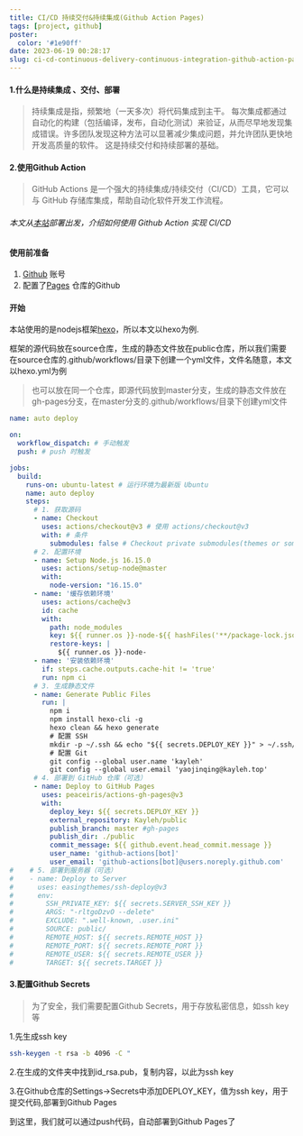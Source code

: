 ```yaml
---
title: CI/CD 持续交付&持续集成(Github Action Pages)
tags: [project, github]
poster:
  color: '#1e90ff'
date: 2023-06-19 00:28:17
slug: ci-cd-continuous-delivery-continuous-integration-github-action-pages
---
```


#### 1.什么是持续集成 、交付、部署

> 持续集成是指，频繁地（一天多次）将代码集成到主干。 每次集成都通过自动化的构建（包括编译，发布，自动化测试）来验证，从而尽早地发现集成错误。许多团队发现这种方法可以显著减少集成问题，并允许团队更快地开发高质量的软件。 这是持续交付和持续部署的基础。

#### 2.使用Github Action

> GitHub Actions 是一个强大的持续集成/持续交付（CI/CD）工具，它可以与 GitHub 存储库集成，帮助自动化软件开发工作流程。

###### 本文从[本站](https://kayleh.top)部署出发，介绍如何使用 Github Action 实现 CI/CD

#### 使用前准备

1. [Github](https://github.com) 账号
2. 配置了[Pages](https://pages.github.com/) 仓库的Github

#### 开始

本站使用的是nodejs框架[hexo](https://hexo.io/zh-cn/)，所以本文以hexo为例.

框架的源代码放在source仓库，生成的静态文件放在public仓库，所以我们需要在source仓库的.github/workflows/目录下创建一个yml文件，文件名随意，本文以hexo.yml为例

> 也可以放在同一个仓库，即源代码放到master分支，生成的静态文件放在gh-pages分支，在master分支的.github/workflows/目录下创建yml文件

```yml
name: auto deploy

on:
  workflow_dispatch: # 手动触发
  push: # push 时触发

jobs:
  build:
    runs-on: ubuntu-latest # 运行环境为最新版 Ubuntu
    name: auto deploy
    steps:
      # 1. 获取源码
      - name: Checkout
        uses: actions/checkout@v3 # 使用 actions/checkout@v3
        with: # 条件
          submodules: false # Checkout private submodules(themes or something else). 当有子模块时切换分支？
      # 2. 配置环境
      - name: Setup Node.js 16.15.0
        uses: actions/setup-node@master
        with:
          node-version: "16.15.0"
      - name: '缓存依赖环境'
        uses: actions/cache@v3
        id: cache
        with:
          path: node_modules
          key: ${{ runner.os }}-node-${{ hashFiles('**/package-lock.json') }}
          restore-keys: |
            ${{ runner.os }}-node-
      - name: '安装依赖环境'
        if: steps.cache.outputs.cache-hit != 'true'
        run: npm ci
      # 3. 生成静态文件
      - name: Generate Public Files
        run: |
          npm i
          npm install hexo-cli -g
          hexo clean && hexo generate
          # 配置 SSH
          mkdir -p ~/.ssh && echo "${{ secrets.DEPLOY_KEY }}" > ~/.ssh/id_rsa && chmod 600 ~/.ssh/id_rsa  && ssh-keyscan github.com >> ~/.ssh/known_hosts
          # 配置 Git
          git config --global user.name 'kayleh'
          git config --global user.email 'yaojinqing@kayleh.top'
      # 4. 部署到 GitHub 仓库（可选）
      - name: Deploy to GitHub Pages
        uses: peaceiris/actions-gh-pages@v3
        with:
          deploy_key: ${{ secrets.DEPLOY_KEY }}
          external_repository: Kayleh/public
          publish_branch: master #gh-pages
          publish_dir: ./public
          commit_message: ${{ github.event.head_commit.message }}
          user_name: 'github-actions[bot]'
          user_email: 'github-actions[bot]@users.noreply.github.com'
#    # 5. 部署到服务器（可选）
#    - name: Deploy to Server
#      uses: easingthemes/ssh-deploy@v3
#      env:
#        SSH_PRIVATE_KEY: ${{ secrets.SERVER_SSH_KEY }}
#        ARGS: "-rltgoDzvO --delete"
#        EXCLUDE: ".well-known, .user.ini"
#        SOURCE: public/
#        REMOTE_HOST: ${{ secrets.REMOTE_HOST }}
#        REMOTE_PORT: ${{ secrets.REMOTE_PORT }}
#        REMOTE_USER: ${{ secrets.REMOTE_USER }}
#        TARGET: ${{ secrets.TARGET }}
```


#### 3.配置Github Secrets

> 为了安全，我们需要配置Github Secrets，用于存放私密信息，如ssh key等

1.先生成ssh key

```bash
ssh-keygen -t rsa -b 4096 -C "
```

2.在生成的文件夹中找到id_rsa.pub，复制内容，以此为ssh key

3.在Github仓库的Settings->Secrets中添加DEPLOY_KEY，值为ssh key，用于提交代码,部署到Github Pages


到这里，我们就可以通过push代码，自动部署到Github Pages了


